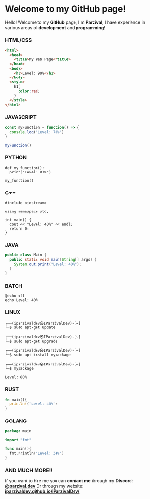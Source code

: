 # Welcome to my GitHub page!
Hello! Welcome to my **GitHub** page, I'm **Parzival**, I have experience in various areas of **development** and **programming**!

### HTML/CSS
```html
<html>
  <head>
    <title>My Web Page</title>
  </head>
  <body>
    <h1>Level: 90%</h1>
  </body>
  <style>
    h1{
      color:red;
    }
  </style>
</html>
```

### JAVASCRIPT
```javascript
const myFunction = function() => {
  console.log("Level: 70%")
}

myFunction()
```

### PYTHON
```
def my_function():
  print("Level: 87%")

my_function()
```

### C++
```
#include <iostream>

using namespace std;

int main() {
  cout << "Level: 40%" << endl;
  return 0;
}
```

### JAVA
```java
public class Main {
  public static void main(String[] args) {
    System.out.print("Level: 40%");
  }
}
```

### BATCH
```batch
@echo off
echo Level: 40%
```

### LINUX
```linux
┌──(iparzivaldev㉿IParzivalDev)-[~]  
└─$ sudo apt-get update
	
┌──(iparzivaldev㉿IParzivalDev)-[~]  
└─$ sudo apt-get upgrade

┌──(iparzivaldev㉿IParzivalDev)-[~]  
└─$ sudo apt install mypackage
	
┌──(iparzivaldev㉿IParzivalDev)-[~]  
└─$ mypackage
	
Level: 80%
```

### RUST
```rust
fn main(){
  println!("Level: 45%")
}
```

### GOLANG
```go
package main

import "fmt"

func main(){
  fmt.Println("Level: 34%")
}
```

### AND MUCH MORE!! 
If you want to hire me you can **contact me** through my **Discord**: [**@parzival.dev**](https://discord.com/users/812049110189342761) Or through my website: [**iparzivaldev.github.io/IParzivalDev/**](https://iparzivaldev.github.io/IParzivalDev/)
